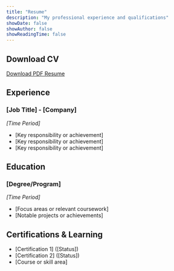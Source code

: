 ```yaml
---
title: "Resume"
description: "My professional experience and qualifications"
showDate: false
showAuthor: false
showReadingTime: false
---
```


## Download CV
[Download PDF Resume](/resume.pdf)

## Experience

### [Job Title] - [Company]
*[Time Period]*
- [Key responsibility or achievement]
- [Key responsibility or achievement]
- [Key responsibility or achievement]

## Education

### [Degree/Program]
*[Time Period]*
- [Focus areas or relevant coursework]
- [Notable projects or achievements]

## Certifications & Learning
- [Certification 1] ([Status])
- [Certification 2] ([Status])
- [Course or skill area]